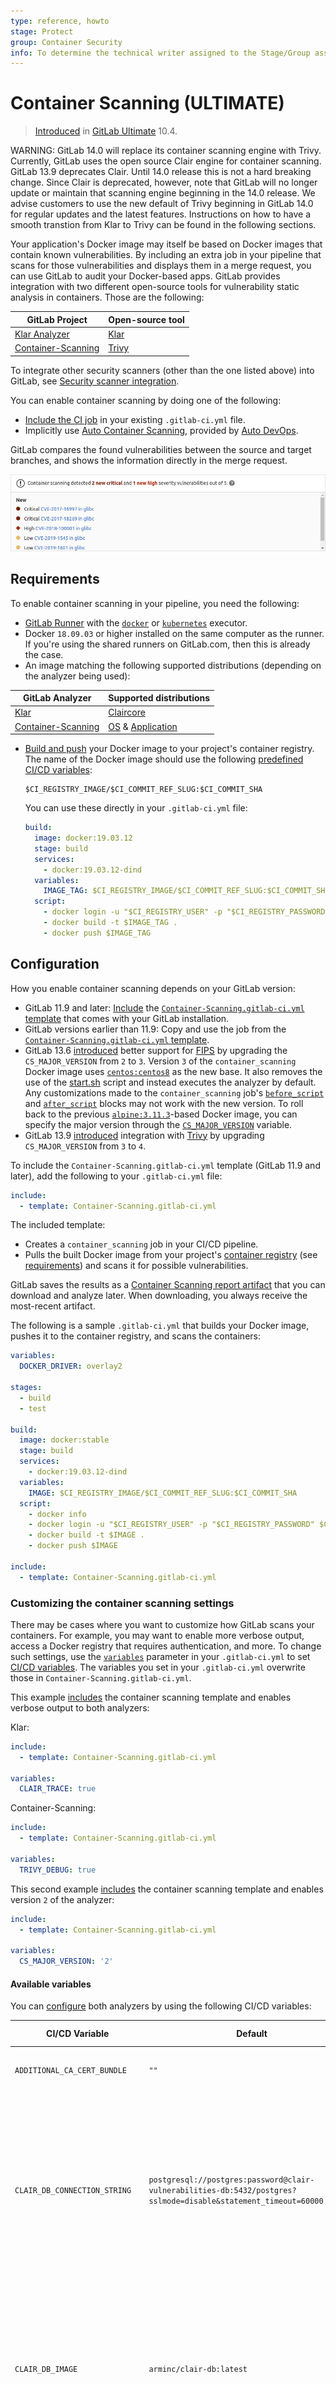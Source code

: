 ```yaml
---
type: reference, howto
stage: Protect
group: Container Security
info: To determine the technical writer assigned to the Stage/Group associated with this page, see https://about.gitlab.com/handbook/engineering/ux/technical-writing/#assignments
---
```


# Container Scanning **(ULTIMATE)**

> [Introduced](https://gitlab.com/gitlab-org/gitlab/-/merge_requests/3672) in [GitLab Ultimate](https://about.gitlab.com/pricing/) 10.4.

WARNING:
GitLab 14.0 will replace its container scanning engine with Trivy. Currently, GitLab uses the open
source Clair engine for container scanning. GitLab 13.9 deprecates Clair. Until 14.0 release this is not a hard breaking change. Since Clair is
deprecated, however, note that GitLab will no longer update or maintain that scanning engine
beginning in the 14.0 release. We advise customers to use the new default of Trivy beginning in
GitLab 14.0 for regular updates and the latest features. Instructions on how to have a smooth transtion from Klar to Trivy can be found in the following sections.

Your application's Docker image may itself be based on Docker images that contain known
vulnerabilities. By including an extra job in your pipeline that scans for those vulnerabilities and
displays them in a merge request, you can use GitLab to audit your Docker-based apps.
GitLab provides integration with two different open-source tools for vulnerability static analysis in containers. Those are the following:

| GitLab Project | Open-source tool |
| --- | --- |
|[Klar Analyzer](https://gitlab.com/gitlab-org/security-products/analyzers/klar/)| [Klar](https://github.com/optiopay/klar)|
|[Container-Scanning](https://gitlab.com/gitlab-org/security-products/analyzers/container-scanning)|[Trivy](https://github.com/aquasecurity/trivy)|

To integrate other security scanners (other than the one listed above) into GitLab, see
[Security scanner integration](../../../development/integrations/secure.md).

You can enable container scanning by doing one of the following:

- [Include the CI job](#configuration) in your existing `.gitlab-ci.yml` file.
- Implicitly use [Auto Container Scanning](../../../topics/autodevops/stages.md#auto-container-scanning),
  provided by [Auto DevOps](../../../topics/autodevops/index.md).

GitLab compares the found vulnerabilities between the source and target branches, and shows the
information directly in the merge request.

![Container Scanning Widget](img/container_scanning_v13_2.png)

<!-- NOTE: The container scanning tool references the following heading in the code, so if you
           make a change to this heading, make sure to update the documentation URLs used in the
           container scanning tool (https://gitlab.com/gitlab-org/security-products/analyzers/klar) -->

## Requirements

To enable container scanning in your pipeline, you need the following:

- [GitLab Runner](https://docs.gitlab.com/runner/) with the [`docker`](https://docs.gitlab.com/runner/executors/docker.html)
  or [`kubernetes`](https://docs.gitlab.com/runner/install/kubernetes.html) executor.
- Docker `18.09.03` or higher installed on the same computer as the runner. If you're using the
  shared runners on GitLab.com, then this is already the case.
- An image matching the following supported distributions (depending on the analyzer being used):

| GitLab Analyzer | Supported distributions |
| --- | --- |
|[Klar](https://gitlab.com/gitlab-org/security-products/analyzers/klar/)| [Claircore](https://quay.github.io/claircore/)|
|[Container-Scanning](https://gitlab.com/gitlab-org/security-products/analyzers/container-scanning)|[OS](https://aquasecurity.github.io/trivy/latest/vuln-detection/os/) & [Application](https://aquasecurity.github.io/trivy/latest/vuln-detection/library/)|

- [Build and push](../../packages/container_registry/index.md#build-and-push-by-using-gitlab-cicd)
  your Docker image to your project's container registry. The name of the Docker image should use
  the following [predefined CI/CD variables](../../../ci/variables/predefined_variables.md):

  ```plaintext
  $CI_REGISTRY_IMAGE/$CI_COMMIT_REF_SLUG:$CI_COMMIT_SHA
  ```

  You can use these directly in your `.gitlab-ci.yml` file:

  ```yaml
  build:
    image: docker:19.03.12
    stage: build
    services:
      - docker:19.03.12-dind
    variables:
      IMAGE_TAG: $CI_REGISTRY_IMAGE/$CI_COMMIT_REF_SLUG:$CI_COMMIT_SHA
    script:
      - docker login -u "$CI_REGISTRY_USER" -p "$CI_REGISTRY_PASSWORD" $CI_REGISTRY
      - docker build -t $IMAGE_TAG .
      - docker push $IMAGE_TAG
  ```

## Configuration

How you enable container scanning depends on your GitLab version:

- GitLab 11.9 and later: [Include](../../../ci/yaml/README.md#includetemplate) the
  [`Container-Scanning.gitlab-ci.yml` template](https://gitlab.com/gitlab-org/gitlab/blob/master/lib/gitlab/ci/templates/Security/Container-Scanning.gitlab-ci.yml)
  that comes with your GitLab installation.
- GitLab versions earlier than 11.9: Copy and use the job from the
  [`Container-Scanning.gitlab-ci.yml` template](https://gitlab.com/gitlab-org/gitlab/blob/master/lib/gitlab/ci/templates/Security/Container-Scanning.gitlab-ci.yml).
- GitLab 13.6 [introduced](https://gitlab.com/gitlab-org/gitlab/-/issues/263482) better support for [FIPS](https://csrc.nist.gov/publications/detail/fips/140/2/final) by upgrading the `CS_MAJOR_VERSION` from `2` to `3`. Version `3` of the `container_scanning` Docker image uses [`centos:centos8`](https://hub.docker.com/_/centos)
as the new base. It also removes the use of the [start.sh](https://gitlab.com/gitlab-org/security-products/analyzers/klar/-/merge_requests/77)
script and instead executes the analyzer by default. Any customizations made to the
`container_scanning` job's [`before_script`](../../../ci/yaml/README.md#before_script)
and [`after_script`](../../../ci/yaml/README.md#after_script)
blocks may not work with the new version. To roll back to the previous [`alpine:3.11.3`](https://hub.docker.com/_/alpine)-based
Docker image, you can specify the major version through the [`CS_MAJOR_VERSION`](#available-variables)
variable.
- GitLab 13.9 [introduced](https://gitlab.com/gitlab-org/gitlab/-/issues/322656) integration with [Trivy](https://github.com/aquasecurity/trivy) by upgrading `CS_MAJOR_VERSION` from `3` to `4`.

To include the `Container-Scanning.gitlab-ci.yml` template (GitLab 11.9 and later), add the
following to your `.gitlab-ci.yml` file:

```yaml
include:
  - template: Container-Scanning.gitlab-ci.yml
```

The included template:

- Creates a `container_scanning` job in your CI/CD pipeline.
- Pulls the built Docker image from your project's [container registry](../../packages/container_registry/index.md)
  (see [requirements](#requirements)) and scans it for possible vulnerabilities.

GitLab saves the results as a
[Container Scanning report artifact](../../../ci/yaml/README.md#artifactsreportscontainer_scanning)
that you can download and analyze later. When downloading, you always receive the most-recent
artifact.

The following is a sample `.gitlab-ci.yml` that builds your Docker image, pushes it to the container
registry, and scans the containers:

```yaml
variables:
  DOCKER_DRIVER: overlay2

stages:
  - build
  - test

build:
  image: docker:stable
  stage: build
  services:
    - docker:19.03.12-dind
  variables:
    IMAGE: $CI_REGISTRY_IMAGE/$CI_COMMIT_REF_SLUG:$CI_COMMIT_SHA
  script:
    - docker info
    - docker login -u "$CI_REGISTRY_USER" -p "$CI_REGISTRY_PASSWORD" $CI_REGISTRY
    - docker build -t $IMAGE .
    - docker push $IMAGE

include:
  - template: Container-Scanning.gitlab-ci.yml
```

### Customizing the container scanning settings

There may be cases where you want to customize how GitLab scans your containers. For example, you
may want to enable more verbose output, access a Docker registry that requires
authentication, and more. To change such settings, use the [`variables`](../../../ci/yaml/README.md#variables)
parameter in your `.gitlab-ci.yml` to set [CI/CD variables](#available-variables).
The variables you set in your `.gitlab-ci.yml` overwrite those in
`Container-Scanning.gitlab-ci.yml`.

This example [includes](../../../ci/yaml/README.md#include) the container scanning template and
enables verbose output to both analyzers:

Klar:

```yaml
include:
  - template: Container-Scanning.gitlab-ci.yml

variables:
  CLAIR_TRACE: true
```

Container-Scanning:

```yaml
include:
  - template: Container-Scanning.gitlab-ci.yml

variables:
  TRIVY_DEBUG: true
```

This second example [includes](../../../ci/yaml/README.md#include) the container scanning template and enables version `2` of the analyzer:

```yaml
include:
  - template: Container-Scanning.gitlab-ci.yml

variables:
  CS_MAJOR_VERSION: '2'
```

<!-- NOTE: The container scanning tool references the following heading in the code, so if you"
     make a change to this heading, make sure to update the documentation URLs used in the"
     container scanning tool (https://gitlab.com/gitlab-org/security-products/analyzers/klar)" -->

#### Available variables

You can [configure](#customizing-the-container-scanning-settings) both analyzers by using the following CI/CD variables:

| CI/CD Variable                 | Default       | Description | Supported by|
| ------------------------------ | ------------- | ----------- | ------------ |
| `ADDITIONAL_CA_CERT_BUNDLE`    | `""`          | Bundle of CA certs that you want to trust. See [Using a custom SSL CA certificate authority](#using-a-custom-ssl-ca-certificate-authority) for more details. | Both |
| `CLAIR_DB_CONNECTION_STRING`   | `postgresql://postgres:password@clair-vulnerabilities-db:5432/postgres?sslmode=disable&statement_timeout=60000` | This variable represents the [connection string](https://www.postgresql.org/docs/9.3/libpq-connect.html#AEN39692) to the [PostgreSQL server hosting the vulnerabilities definitions](https://hub.docker.com/r/arminc/clair-db) database and **shouldn't be changed** unless you're running the image locally as described in the [Running the standalone container scanning tool](#running-the-standalone-container-scanning-tool) section. The host value for the connection string must match the [alias](https://gitlab.com/gitlab-org/gitlab/-/blob/898c5da43504eba87b749625da50098d345b60d6/lib/gitlab/ci/templates/Security/Container-Scanning.gitlab-ci.yml#L23) value of the `Container-Scanning.gitlab-ci.yml` template file, which defaults to `clair-vulnerabilities-db`. | Klar |
| `CLAIR_DB_IMAGE`               | `arminc/clair-db:latest` | The Docker image name and tag for the [PostgreSQL server hosting the vulnerabilities definitions](https://hub.docker.com/r/arminc/clair-db). It can be useful to override this value with a specific version, for example, to provide a consistent set of vulnerabilities for integration testing purposes, or to refer to a locally hosted vulnerabilities database for an on-premise offline installation. | Klar |
| `CLAIR_DB_IMAGE_TAG`           | `latest`      | (**DEPRECATED - use `CLAIR_DB_IMAGE` instead**) The Docker image tag for the [PostgreSQL server hosting the vulnerabilities definitions](https://hub.docker.com/r/arminc/clair-db). It can be useful to override this value with a specific version, for example, to provide a consistent set of vulnerabilities for integration testing purposes. | Klar |
| `CLAIR_OUTPUT`                 | `Unknown`     | Severity level threshold. Vulnerabilities with severity level higher than or equal to this threshold are outputted. Supported levels are `Unknown`, `Negligible`, `Low`, `Medium`, `High`, `Critical` and `Defcon1`. | Klar |
| `CLAIR_TRACE`                  | `"false"`     | Set to true to enable more verbose output from the Clair server process. | Klar |
| `CLAIR_VULNERABILITIES_DB_URL` | `clair-vulnerabilities-db` | (**DEPRECATED - use `CLAIR_DB_CONNECTION_STRING` instead**) This variable is explicitly set in the [services section](https://gitlab.com/gitlab-org/gitlab/-/blob/898c5da43504eba87b749625da50098d345b60d6/lib/gitlab/ci/templates/Security/Container-Scanning.gitlab-ci.yml#L23) of the `Container-Scanning.gitlab-ci.yml` file and defaults to `clair-vulnerabilities-db`. This value represents the address that the [PostgreSQL server hosting the vulnerabilities definitions](https://hub.docker.com/r/arminc/clair-db) is running on and **shouldn't be changed** unless you're running the image locally as described in the [Running the standalone container scanning tool](#running-the-standalone-container-scanning-tool) section. | Klar |
| `CI_APPLICATION_REPOSITORY`    | `$CI_REGISTRY_IMAGE/$CI_COMMIT_REF_SLUG` | Docker repository URL for the image to be scanned. | Both |
| `CI_APPLICATION_TAG`           | `$CI_COMMIT_SHA` | Docker repository tag for the image to be scanned. | Both |
| `CS_MAJOR_VERSION`             | `3`           | The major version of the Docker image tag. | Both |
| `DOCKER_IMAGE`                 | `$CI_APPLICATION_REPOSITORY:$CI_APPLICATION_TAG` | The Docker image to be scanned. If set, this variable overrides the `$CI_APPLICATION_REPOSITORY` and `$CI_APPLICATION_TAG` variables. | Both |
| `DOCKER_INSECURE`              | `"false"`     | Allow [Klar](https://github.com/optiopay/klar) to access secure Docker registries using HTTPS with bad (or self-signed) SSL certificates. | Klar |
| `DOCKER_PASSWORD`              | `$CI_REGISTRY_PASSWORD` | Password for accessing a Docker registry requiring authentication. | Klar |
| `DOCKER_USER`                  | `$CI_REGISTRY_USER` | Username for accessing a Docker registry requiring authentication. | Klar |
| `DOCKERFILE_PATH`              | `Dockerfile`  | The path to the `Dockerfile` to be used for generating remediations. By default, the scanner looks for a file named `Dockerfile` in the root directory of the project, so this variable should only be configured if your `Dockerfile` is in a non-standard location, such as a subdirectory. See [Solutions for vulnerabilities](#solutions-for-vulnerabilities-auto-remediation) for more details. | Both |
| `KLAR_TRACE`                   | `"false"`     | Set to true to enable more verbose output from Klar. | Klar |
| `REGISTRY_INSECURE`            | `"false"`     | Allow [Klar](https://github.com/optiopay/klar) to access insecure registries (HTTP only). Should only be set to `true` when testing the image locally. | Klar |
| `SECURE_ANALYZERS_PREFIX`      | `"registry.gitlab.com/gitlab-org/security-products/analyzers"` | Set the Docker registry base address from which to download the analyzer. | Both |
| `SECURE_LOG_LEVEL`             | `info`        | Set the minimum logging level. Messages of this logging level or higher are output. From highest to lowest severity, the logging levels are: `fatal`, `error`, `warn`, `info`, `debug`. [Introduced](https://gitlab.com/gitlab-org/gitlab/-/issues/10880) in GitLab 13.1. | Both |
| `TRIVY_DEBUG`                  | `"false"`     | Set to true to enable more verbose output from the Trivy process. | Container-Scanning |

### Overriding the container scanning template

If you want to override the job definition (for example, to change properties like `variables`), you
must declare and override a job after the template inclusion, and then
specify any additional keys.

This example sets `GIT_STRATEGY` to `fetch` to be considered by both Klar and Container-Scanning:

```yaml
include:
  - template: Container-Scanning.gitlab-ci.yml

.cs_common:
  variables:
    GIT_STRATEGY: fetch
```

This example sets `KLAR_TRACE` to `true` which is specific to Klar:

```yaml
include:
  - template: Container-Scanning.gitlab-ci.yml

container_scanning:
  variables:
    CLAIR_TRACE: true
```

This example sets `TRIVY_DEBUG` to `true` which is specific to Container-Scanning:

```yaml
include:
  - template: Container-Scanning.gitlab-ci.yml

container_scanning_new:
  variables:
    TRIVY_DEBUG: true
```

WARNING:
GitLab 13.0 and later doesn't support [`only` and `except`](../../../ci/yaml/README.md#onlyexcept-basic).
When overriding the template, you must use [`rules`](../../../ci/yaml/README.md#rules)
instead.

### Migrating from Klar to Container-Scanning (Trivy)

For those currently using Klar willing to migrate to Container-Scanning before 14.0 can do so by taking the following steps:

1. Take the following actions in your CI file:

   | Variable          | Recommended Action                     | Job scope                              | Notes |
   | ----------------- | -------------------------------------- | -------------------------------------- | --- |
   | CS_MAJOR_VERSION  | Set it to `4`                          | global variables or under `.cs_common` | |
   | CS_PROJECT        | Remove this variable from your CI file | `container_scanning_new`               | Setting it to `container-scanning` under the correct scope will have the same effect as removing it from your CI file |
   | CS_ANALYZER_IMAGE | Remove this variable from your CI file | `.cs_common`                           | Please use CS_MAJOR_VERSION instead of overriding this variable |

1. Remove any variables that are only applicable to Klar. For a complete list of these variables, please check the [table of available variables](#available-variables).
1. Make any [necessary customizations](#customizing-the-container-scanning-settings) to the `Container-Scanning` scanner. It is strongly recommended to minimize customizations whenever possible, as they might require changes in future GitLab major releases.

**Troubleshooting**

Please note that prior to the GitLab 14.0 release, any variable defined under the scope `container_scanning` won't be considered for Container-Scanning. Verify that all variables for the Container-Scanning analyzer are either defined as a global variable or are defined under `.cs_common` and `container_scanning_new` according to the table above.

### Using a custom SSL CA certificate authority

You can use the `ADDITIONAL_CA_CERT_BUNDLE` CI/CD variable to configure a custom SSL CA certificate authority, which is used to verify the peer when fetching Docker images from a registry which uses HTTPS. The `ADDITIONAL_CA_CERT_BUNDLE` value should contain the [text representation of the X.509 PEM public-key certificate](https://tools.ietf.org/html/rfc7468#section-5.1). For example, to configure this value in the `.gitlab-ci.yml` file, use the following:

```yaml
.cs_common:
  variables:
    ADDITIONAL_CA_CERT_BUNDLE: |
        -----BEGIN CERTIFICATE-----
        MIIGqTCCBJGgAwIBAgIQI7AVxxVwg2kch4d56XNdDjANBgkqhkiG9w0BAQsFADCB
        ...
        jWgmPqF3vUbZE0EyScetPJquRFRKIesyJuBFMAs=
        -----END CERTIFICATE-----
```

The `ADDITIONAL_CA_CERT_BUNDLE` value can also be configured as a [custom variable in the UI](../../../ci/variables/README.md#custom-cicd-variables), either as a `file`, which requires the path to the certificate, or as a variable, which requires the text representation of the certificate.

### Vulnerability allowlisting

To allowlist specific vulnerabilities, follow these steps:

1. Set `GIT_STRATEGY: fetch` in your `.gitlab-ci.yml` file by following the instructions in
   [overriding the container scanning template](#overriding-the-container-scanning-template).
1. Define the allowlisted vulnerabilities in a YAML file named `vulnerability-allowlist.yml`. This must use
   the format described in [vulnerability-allowlist.yml data format](#vulnerability-allowlistyml-data-format).
1. Add the `vulnerability-allowlist.yml` file to the root folder of your project's Git repository.

#### vulnerability-allowlist.yml data format

The `vulnerability-allowlist.yml` file is a YAML file that specifies a list of CVE IDs of vulnerabilities that are **allowed** to exist, because they're _false positives_, or they're _not applicable_.

If a matching entry is found in the `vulnerability-allowlist.yml` file, the following happens:

- The vulnerability **is not included** when the analyzer generates the `gl-container-scanning-report.json` file.
- The Security tab of the pipeline **does not show** the vulnerability. It is not included in the JSON file, which is the source of truth for the Security tab.

Example `vulnerability-allowlist.yml` file:

```yaml
generalallowlist:
  CVE-2019-8696:
  CVE-2014-8166: cups
  CVE-2017-18248:
images:
  registry.gitlab.com/gitlab-org/security-products/dast/webgoat-8.0@sha256:
    CVE-2018-4180:
  your.private.registry:5000/centos:
    CVE-2015-1419: libxml2
    CVE-2015-1447:
```

This example excludes from `gl-container-scanning-report.json`:

1. All vulnerabilities with CVE IDs: _CVE-2019-8696_, _CVE-2014-8166_, _CVE-2017-18248_.
1. All vulnerabilities found in the `registry.gitlab.com/gitlab-org/security-products/dast/webgoat-8.0@sha256` container image with CVE ID _CVE-2018-4180_.
1. All vulnerabilities found in `your.private.registry:5000/centos` container with CVE IDs _CVE-2015-1419_, _CVE-2015-1447_.

##### File format

- `generalallowlist` block allows you to specify CVE IDs globally. All vulnerabilities with matching CVE IDs are excluded from the scan report.

- `images` block allows you to specify CVE IDs for each container image independently. All vulnerabilities from the given image with matching CVE IDs are excluded from the scan report. The image name is retrieved from one of the environment variables used to specify the Docker image to be scanned, such as `$CI_APPLICATION_REPOSITORY:$CI_APPLICATION_TAG` or `DOCKER_IMAGE`. The image provided in this block **must** match this value and **must not** include the tag value. For example, if you specify the image to be scanned using `DOCKER_IMAGE=alpine:3.7`, then you would use `alpine` in the `images` block, but you cannot use `alpine:3.7`.

  You can specify container image in multiple ways:

  - as image name only (ie. `centos`).
  - as full image name with registry hostname (ie. `your.private.registry:5000/centos`).
  - as full image name with registry hostname and sha256 label (ie. `registry.gitlab.com/gitlab-org/security-products/dast/webgoat-8.0@sha256`).

NOTE:
The string after CVE ID (`cups` and `libxml2` in the previous example) is an optional comment format. It has **no impact** on the handling of vulnerabilities. You can include comments to describe the vulnerability.

##### Container scanning job log format

You can verify the results of your scan and the correctness of your `vulnerability-allowlist.yml` file by looking
at the logs that are produced by the container scanning analyzer in `container_scanning` job details.

The log contains a list of found vulnerabilities as a table, for example:

```plainttext
+------------+-------------------------+------------------------+-----------------------+------------------------------------------------------------------------+
|   STATUS   |      CVE SEVERITY       |      PACKAGE NAME      |    PACKAGE VERSION    |                            CVE DESCRIPTION                             |
+------------+-------------------------+------------------------+-----------------------+------------------------------------------------------------------------+
|  Approved  |   High CVE-2019-3462    |          apt           |         1.4.8         | Incorrect sanitation of the 302 redirect field in HTTP transport metho |
|            |                         |                        |                       | d of apt versions 1.4.8 and earlier can lead to content injection by a |
|            |                         |                        |                       |  MITM attacker, potentially leading to remote code execution on the ta |
|            |                         |                        |                       |                             rget machine.                              |
+------------+-------------------------+------------------------+-----------------------+------------------------------------------------------------------------+
| Unapproved |  Medium CVE-2020-27350  |          apt           |         1.4.8         | APT had several integer overflows and underflows while parsing .deb pa |
|            |                         |                        |                       | ckages, aka GHSL-2020-168 GHSL-2020-169, in files apt-pkg/contrib/extr |
|            |                         |                        |                       | acttar.cc, apt-pkg/deb/debfile.cc, and apt-pkg/contrib/arfile.cc. This |
|            |                         |                        |                       |  issue affects: apt 1.2.32ubuntu0 versions prior to 1.2.32ubuntu0.2; 1 |
|            |                         |                        |                       | .6.12ubuntu0 versions prior to 1.6.12ubuntu0.2; 2.0.2ubuntu0 versions  |
|            |                         |                        |                       | prior to 2.0.2ubuntu0.2; 2.1.10ubuntu0 versions prior to 2.1.10ubuntu0 |
|            |                         |                        |                       |                                  .1;                                   |
+------------+-------------------------+------------------------+-----------------------+------------------------------------------------------------------------+
| Unapproved |  Medium CVE-2020-3810   |          apt           |         1.4.8         | Missing input validation in the ar/tar implementations of APT before v |
|            |                         |                        |                       | ersion 2.1.2 could result in denial of service when processing special |
|            |                         |                        |                       |                         ly crafted deb files.                          |
+------------+-------------------------+------------------------+-----------------------+------------------------------------------------------------------------+
```

Vulnerabilities in the log are marked as `Approved` when the corresponding CVE ID is added to the `vulnerability-allowlist.yml` file.

### Running container scanning in an offline environment

For self-managed GitLab instances in an environment with limited, restricted, or intermittent access
to external resources through the internet, some adjustments are required for the container scanning job to
successfully run. For more information, see [Offline environments](../offline_deployments/index.md).

#### Requirements for offline container Scanning

To use container scanning in an offline environment, you need:

- GitLab Runner with the [`docker` or `kubernetes` executor](#requirements).
- To configure a local Docker container registry with copies of the container scanning images which can be found on their respective registries:

| GitLab Analyzer | Container Registry |
| --- | --- |
|[Klar](https://gitlab.com/gitlab-org/security-products/analyzers/klar/)| [registry URL](https://gitlab.com/gitlab-org/security-products/analyzers/klar/container_registry) |
|[Container-Scanning](https://gitlab.com/gitlab-org/security-products/analyzers/container-scanning)|[registry URL](https://gitlab.com/gitlab-org/security-products/analyzers/container-scanning/container_registry/1741162)|

Note that GitLab Runner has a [default `pull policy` of `always`](https://docs.gitlab.com/runner/executors/docker.html#using-the-always-pull-policy),
meaning the runner tries to pull Docker images from the GitLab container registry even if a local
copy is available. The GitLab Runner [`pull_policy` can be set to `if-not-present`](https://docs.gitlab.com/runner/executors/docker.html#using-the-if-not-present-pull-policy)
in an offline environment if you prefer using only locally available Docker images. However, we
recommend keeping the pull policy setting to `always` if not in an offline environment, as this
enables the use of updated scanners in your CI/CD pipelines.

##### Support for Custom Certificate Authorities

Support for custom certificate authorities was introduced in the following versions:

| Analyzer | Version |
| -------- | ------- |
| `klar` | [v2.3.0](https://gitlab.com/gitlab-org/security-products/analyzers/klar/-/releases/v2.3.0) |
| `container-scanning` | [4.0.0](https://gitlab.com/gitlab-org/security-products/analyzers/container-scanning/-/releases/4.0.0) |

#### Make GitLab container scanning analyzer images available inside your Docker registry

For container scanning, import the following default images from `registry.gitlab.com` into your
[local Docker container registry](../../packages/container_registry/index.md):

Klar:

```plaintext
registry.gitlab.com/gitlab-org/security-products/analyzers/klar
https://hub.docker.com/r/arminc/clair-db
```

Container-Scanning:

```plaintext
registry.gitlab.com/gitlab-org/security-products/analyzers/container-scanning
```

The process for importing Docker images into a local offline Docker registry depends on
**your network security policy**. Please consult your IT staff to find an accepted and approved
process by which you can import or temporarily access external resources. Note that these scanners
are [updated periodically](../index.md#maintenance-and-update-of-the-vulnerabilities-database)
with new definitions, so consider if you are able to make periodic updates yourself.

For more information, see [the specific steps on how to update an image with a pipeline](#automating-container-scanning-vulnerability-database-updates-with-a-pipeline).

For details on saving and transporting Docker images as a file, see Docker's documentation on
[`docker save`](https://docs.docker.com/engine/reference/commandline/save/), [`docker load`](https://docs.docker.com/engine/reference/commandline/load/),
[`docker export`](https://docs.docker.com/engine/reference/commandline/export/), and [`docker import`](https://docs.docker.com/engine/reference/commandline/import/).

#### Set container scanning CI/CD variables to use local container scanner analyzers

1. [Override the container scanning template](#overriding-the-container-scanning-template) in your `.gitlab-ci.yml` file to refer to the Docker images hosted on your local Docker container registry:

   Klar:

   ```yaml
   include:
     - template: Container-Scanning.gitlab-ci.yml

   .cs_common:
     image: $CI_REGISTRY/namespace/gitlab-klar-analyzer
     variables:
       CLAIR_DB_IMAGE: $CI_REGISTRY/namespace/clair-vulnerabilities-db
   ```

   Container-Scanning:

   ```yaml
   include:
     - template: Container-Scanning.gitlab-ci.yml

   .cs_common:
     image: $CI_REGISTRY/namespace/gitlab-container-scanning
   ```

1. If your local Docker container registry is running securely over `HTTPS`, but you're using a
   self-signed certificate, then you must set `DOCKER_INSECURE: "true"` in the above
   `container_scanning` section of your `.gitlab-ci.yml`. This only applies to Klar.

#### Automating container scanning vulnerability database updates with a pipeline

For those using Klar, it can be worthwhile to set up a [scheduled pipeline](../../../ci/pipelines/schedules.md) to build a new version of the vulnerabilities database on a preset schedule. Automating
this with a pipeline means you do not have to do it manually each time. You can use the following
`.gitlab-yml.ci` as a template:

```yaml
image: docker:stable

stages:
  - build

build_latest_vulnerabilities:
  stage: build
  services:
    - docker:19.03.12-dind
  script:
    - docker pull arminc/clair-db:latest
    - docker tag arminc/clair-db:latest $CI_REGISTRY/namespace/clair-vulnerabilities-db
    - docker login -u "$CI_REGISTRY_USER" -p "$CI_REGISTRY_PASSWORD" $CI_REGISTRY
    - docker push $CI_REGISTRY/namespace/clair-vulnerabilities-db
```

The above template works for a GitLab Docker registry running on a local installation, however, if you're using a non-GitLab Docker registry, you need to change the `$CI_REGISTRY` value and the `docker login` credentials to match the details of your local registry.

## Running the standalone container scanning tool

### Klar

It's possible to run [Klar](https://gitlab.com/gitlab-org/security-products/analyzers/klar)
against a Docker container without needing to run it within the context of a CI job. To scan an
image directly, follow these steps:

1. Run [Docker Desktop](https://www.docker.com/products/docker-desktop) or [Docker Machine](https://github.com/docker/machine).
1. Run the latest [prefilled vulnerabilities database](https://hub.docker.com/repository/docker/arminc/clair-db) Docker image:

   ```shell
   docker run -p 5432:5432 -d --name clair-db arminc/clair-db:latest
   ```

1. Configure a CI/CD variable to point to your local machine's IP address (or insert your IP address instead of the `LOCAL_MACHINE_IP_ADDRESS` variable in the `CLAIR_DB_CONNECTION_STRING` in the next step):

   ```shell
   export LOCAL_MACHINE_IP_ADDRESS=your.local.ip.address
   ```

1. Run the analyzer's Docker image, passing the image and tag you want to analyze in the `CI_APPLICATION_REPOSITORY` and `CI_APPLICATION_TAG` variables:

   ```shell
   docker run \
     --interactive --rm \
     --volume "$PWD":/tmp/app \
     -e CI_PROJECT_DIR=/tmp/app \
     -e CLAIR_DB_CONNECTION_STRING="postgresql://postgres:password@${LOCAL_MACHINE_IP_ADDRESS}:5432/postgres?sslmode=disable&statement_timeout=60000" \
     -e CI_APPLICATION_REPOSITORY=registry.gitlab.com/gitlab-org/security-products/dast/webgoat-8.0@sha256 \
     -e CI_APPLICATION_TAG=bc09fe2e0721dfaeee79364115aeedf2174cce0947b9ae5fe7c33312ee019a4e \
     registry.gitlab.com/gitlab-org/security-products/analyzers/klar
   ```

The results are stored in `gl-container-scanning-report.json`.

### Container-Scanning

It's possible to run the [GitLab container scanning tool](https://gitlab.com/gitlab-org/security-products/analyzers/container-scanning)
against a Docker container without needing to run it within the context of a CI job. To scan an
image directly, follow these steps:

1. Run [Docker Desktop](https://www.docker.com/products/docker-desktop) or [Docker Machine](https://github.com/docker/machine).

1. Run the analyzer's Docker image, passing the image and tag you want to analyze in the `CI_APPLICATION_REPOSITORY` and `CI_APPLICATION_TAG` variables:

   ```shell
   docker run \
     --interactive --rm \
     --volume "$PWD":/tmp/app \
     -e CI_PROJECT_DIR=/tmp/app \
     -e CI_APPLICATION_REPOSITORY=registry.gitlab.com/gitlab-org/security-products/dast/webgoat-8.0@sha256 \
     -e CI_APPLICATION_TAG=bc09fe2e0721dfaeee79364115aeedf2174cce0947b9ae5fe7c33312ee019a4e \
     registry.gitlab.com/gitlab-org/security-products/analyzers/container-scanning
   ```

The results are stored in `gl-container-scanning-report.json`.

## Reports JSON format

The container scanning tool emits a JSON report file. For more information, see the
[schema for this report](https://gitlab.com/gitlab-org/security-products/security-report-schemas/-/blob/master/dist/container-scanning-report-format.json).

Here's an example container scanning report:

```json-doc
{
  "version": "3.0.0",
  "vulnerabilities": [
    {
      "id": "df52bc8ce9a2ae56bbcb0c4ecda62123fbd6f69b",
      "category": "container_scanning",
      "message": "CVE-2019-3462 in apt-1.4.8",
      "description": "Incorrect sanitation of the 302 redirect field in HTTP transport method of apt versions 1.4.8 and earlier can lead to content injection by a MITM attacker, potentially leading to remote code execution on the target machine.",
      "severity": "High",
      "confidence": "Unknown",
      "solution": "Upgrade apt from 1.4.8 to 1.4.9",
      "scanner": {
        "id": "trivy",
        "name": "trivy"
      },
      "location": {
        "dependency": {
          "package": {
            "name": "apt"
          },
          "version": "1.4.8"
        },
        "operating_system": "debian:9.4",
        "image": "registry.gitlab.com/gitlab-org/security-products/dast/webgoat-8.0@sha256:bc09fe2e0721dfaeee79364115aeedf2174cce0947b9ae5fe7c33312ee019a4e"
      },
      "identifiers": [
        {
          "type": "cve",
          "name": "CVE-2019-3462",
          "value": "CVE-2019-3462",
          "url": "http://www.securityfocus.com/bid/106690"
        }
      ],
      "links": [
        {
          "url": "http://www.securityfocus.com/bid/106690"
        },
        {
          "url": "https://cve.mitre.org/cgi-bin/cvename.cgi?name=CVE-2019-3462"
        },
        {
          "url": "https://lists.apache.org/thread.html/8338a0f605bdbb3a6098bb76f666a95fc2b2f53f37fa1ecc89f1146f@%3Cdevnull.infra.apache.org%3E"
        },
        {
          "url": "https://lists.debian.org/debian-lts-announce/2019/01/msg00013.html"
        },
        {
          "url": "https://lists.debian.org/debian-lts-announce/2019/01/msg00014.html"
        },
        {
          "url": "https://security.netapp.com/advisory/ntap-20190125-0002/"
        },
        {
          "url": "https://usn.ubuntu.com/3863-1/"
        },
        {
          "url": "https://usn.ubuntu.com/3863-2/"
        },
        {
          "url": "https://usn.ubuntu.com/usn/usn-3863-1"
        },
        {
          "url": "https://usn.ubuntu.com/usn/usn-3863-2"
        },
        {
          "url": "https://www.debian.org/security/2019/dsa-4371"
        }
      ]
    }
  ],
  "remediations": []
  "scan": {
    "scanner": {
      "id": "trivy",
      "name": "Trivy",
      "url": "https://github.com/aquasecurity/trivy/",
      "vendor": {
        "name": "GitLab"
      },
      "version": "0.16.0"
    },
    "type": "container_scanning",
    "start_time": "2021-04-14T19:45:58",
    "end_time": "2021-04-14T19:46:18",
    "status": "success"
  }
}
```

## Security Dashboard

The [Security Dashboard](../security_dashboard/index.md) shows you an overview of all
the security vulnerabilities in your groups, projects and pipelines.

## Vulnerabilities database update

For those using Klar, looking for more information about the vulnerabilities database update, check the
[maintenance table](../index.md#maintenance-and-update-of-the-vulnerabilities-database).

## Interacting with the vulnerabilities

After a vulnerability is found, you can [address it](../index.md#addressing-vulnerabilities).

## Solutions for vulnerabilities (auto-remediation)

Some vulnerabilities can be fixed by applying the solution that GitLab
automatically generates.

To enable remediation support, the scanning tool _must_ have access to the `Dockerfile` specified by
the [`DOCKERFILE_PATH`](#available-variables) CI/CD variable. To ensure that the scanning tool
has access to this
file, it's necessary to set [`GIT_STRATEGY: fetch`](../../../ci/runners/README.md#git-strategy) in
your `.gitlab-ci.yml` file by following the instructions described in this document's
[overriding the container scanning template](#overriding-the-container-scanning-template) section.

Read more about the [solutions for vulnerabilities](../index.md#apply-an-automatic-remediation-for-a-vulnerability).

## Troubleshooting

### `docker: Error response from daemon: failed to copy xattrs`

When the runner uses the `docker` executor and NFS is used
(for example, `/var/lib/docker` is on an NFS mount), container scanning might fail with
an error like the following:

```plaintext
docker: Error response from daemon: failed to copy xattrs: failed to set xattr "security.selinux" on /path/to/file: operation not supported.
```

This is a result of a bug in Docker which is now [fixed](https://github.com/containerd/continuity/pull/138 "fs: add WithAllowXAttrErrors CopyOpt").
To prevent the error, ensure the Docker version that the runner is using is
`18.09.03` or higher. For more information, see
[issue #10241](https://gitlab.com/gitlab-org/gitlab/-/issues/10241 "Investigate why Container Scanning is not working with NFS mounts").

### Getting warning message `gl-container-scanning-report.json: no matching files`

For information on this, see the [general Application Security troubleshooting section](../../../ci/pipelines/job_artifacts.md#error-message-no-files-to-upload).
